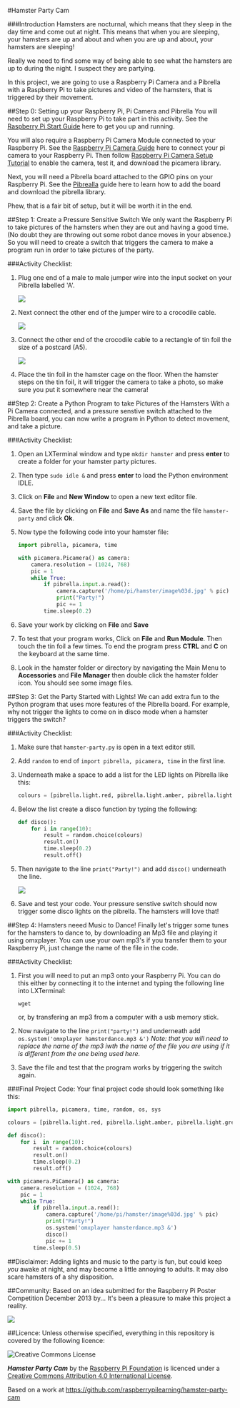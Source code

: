 #Hamster Party Cam

###Introduction
Hamsters are nocturnal, which means that they sleep in the day time and come out at night. This means that when you are sleeping, your hamsters are up and about and when you are up and about, your hamsters are sleeping! 

Really we need to find some way of being able to see what the hamsters are up to during the night. I suspect they are partying. 

In this project, we are going to use a Raspberry Pi Camera and a Pibrella with a Raspberry Pi to take pictures and video of the hamsters, that is triggered by their movement. 

##Step 0: Setting up your Raspberry Pi, Pi Camera and Pibrella
You will need to set up your Raspberry Pi to take part in this activity. See the [Raspberry Pi Start Guide](http://www.raspberrypi.org/help/quick-start-guide/) here to get you up and running.

You will also require a Raspberry Pi Camera Module connected to your Raspberry Pi. See the [Raspberry Pi Camera Guide](http://www.raspberrypi.org/help/camera-module-setup/) here to connect your pi camera to your Raspberry Pi. Then follow [Raspberry Pi Camera Setup Tutorial](https://github.com/raspberrypilearning/python-picamera-setup) to enable the camera, test it, and download the picamera library.

Next, you will need a Pibrella board attached to the GPIO pins on your Raspberry Pi. See the [Pibrealla](https://github.com/raspberrypilearning/pibrella-setup) guide here to learn how to add the board and download the pibrella library. 

Phew, that is a fair bit of setup, but it will be worth it in the end.

##Step 1: Create a Pressure Sensitive Switch
We only want the Raspberry Pi to take pictures of the hamsters when they are out and having a good time. (No doubt they are throwing out some robot dance moves in your absence.) So you will need to create a switch that triggers the camera to make a program run in order to take pictures of the party. 

###Activity Checklist:
1. Plug one end of a male to male jumper wire into the input socket on your Pibrella labelled 'A'.

	![](jumper-wire.JPG)
	
2. Next connect the other end of the jumper wire to a crocodile cable. 
	
	![](crocodile-cable.png)
	
3. Connect the other end of the crocodile cable to a rectangle of tin foil the size of a postcard (A5).

	![](tin-foil.png)

4. Place the tin foil in the hamster cage on the floor. When the hamster steps on the tin foil, it will trigger the camera to take a photo, so make sure you put it somewhere near the camera!

##Step 2: Create a Python Program to take Pictures of the Hamsters
With a Pi Camera connected, and a pressure senstive switch attached to the Pibrella board, you can now write a program in Python to detect movement, and take a picture.

###Activity Checklist:
1. Open an LXTerminal window and type `mkdir hamster` and press **enter** to create a folder for your hamster party pictures.
2. Then type `sudo idle &` and press **enter** to load the Python environment IDLE.
2. Click on **File** and **New Window** to open a new text editor file.
3. Save the file by clicking on **File** and **Save As** and name the file `hamster-party` and click **Ok**.
4. Now type the following code into your hamster file:

	```python
	import pibrella, picamera, time

	with picamera.Picamera() as camera:
    	camera.resolution = (1024, 768)
    	pic = 1
    	while True:
        	if pibrella.input.a.read():
            	camera.capture('/home/pi/hamster/image%03d.jpg' % pic)
            	print("Party!")
            	pic += 1
        	time.sleep(0.2)    
	```            
5. Save your work by clicking on **File** and **Save**
6. To test that your program works, Click on **File** and **Run Module**. Then touch the tin foil a few times. To end the program press **CTRL** and **C** on the keyboard at the same time.
7. Look in the hamster folder or directory by navigating the Main Menu to **Accessories** and **File Manager** then double click the hamster folder icon. You should see some image files.

##Step 3: Get the Party Started with Lights!
We can add extra fun to the Python program that uses more features of the Pibrella board. For example, why not trigger the lights to come on in disco mode when a hamster triggers the switch?

###Activity Checklist:
1. Make sure that `hamster-party.py` is open in a text editor still.
2. Add `random` to end of `import pibrella, picamera, time` in the first line.
3. Underneath make a space to add a list for the LED lights on Pibrella like this:
	
	```python
	colours = [pibrella.light.red, pibrella.light.amber, pibrella.light.green]
	``` 
4. Below the list create a disco function by typing the following:

	```python
	def disco():
	    for i in range(10):
	        result = random.choice(colours)
	        result.on()
	        time.sleep(0.2)
	        result.off()
	 ```
5. Then navigate to the line `print("Party!")` and add `disco()` underneath the line.

	![](hamster-code-2.png)
	
6. Save and test your code. Your pressure senstive switch should now trigger some disco lights on the pibrella. The hamsters will love that! 		        	

##Step 4: Hamsters neeed Music to Dance!
Finally let's trigger some tunes for the hamsters to dance to, by downloading an Mp3 file and playing it using omxplayer. You can use your own mp3's if you transfer them to your Raspberry Pi, just change the name of the file in the code. 

###Activity Checklist:
1. First you will need to put an mp3 onto your Raspberry Pi. You can do this either by connecting it to the internet and typing the following line into LXTerminal:
	
	`wget `
	
	or, by transfering an mp3 from a computer with a usb memory stick.
2. Now navigate to the line `print("party!")` and underneath add `os.system('omxplayer hamsterdance.mp3 &')` *Note: that you will need to replace the name of the mp3 iwth the name of the file you are using if it is different from the one being used here.* 
3. Save the file and test that the program works by triggering the switch again.

###Final Project Code:
Your final project code should look something like this:

```python
import pibrella, picamera, time, random, os, sys

colours = [pibrella.light.red, pibrella.light.amber, pibrella.light.green]

def disco():
	for i  in range(10):
    	result = random.choice(colours)
    	result.on()
    	time.sleep(0.2)
    	result.off()

with picamera.PiCamera() as camera:
    camera.resolution = (1024, 768)
    pic = 1
    while True:
        if pibrella.input.a.read():
            camera.capture('/home/pi/hamster/image%03d.jpg' % pic)
            print("Party!")
            os.system('omxplayer hamsterdance.mp3 &')
            disco()
            pic += 1
        time.sleep(0.5)
```        

##Disclaimer:
Adding lights and music to the party is fun, but could keep *you* awake at night, and may become a little annoying to adults. It may also scare hamsters of a shy disposition. 

##Community:
Based on an idea submitted for the Raspberry Pi Poster Competition December 2013 by...
It's been a pleasure to make this project a reality. 

![](poster.JPG)

##Licence:
Unless otherwise specified, everything in this repository is covered by the following licence:

![Creative Commons License](http://i.creativecommons.org/l/by-sa/4.0/88x31.png)

***Hamster Party Cam*** by the [Raspberry Pi Foundation](http://raspberrypi.org) is licenced under a [Creative Commons Attribution 4.0 International License](http://creativecommons.org/licenses/by-sa/4.0/).

Based on a work at https://github.com/raspberrypilearning/hamster-party-cam